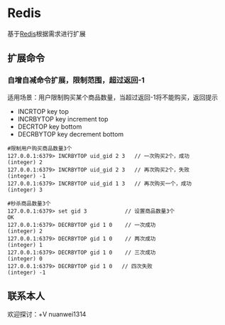# Redis

基于[Redis](https://github.com/redis/redis)根据需求进行扩展

## 扩展命令

### 自增自减命令扩展，限制范围，超过返回-1
适用场景：用户限制购买某个商品数量，当超过返回-1将不能购买，返回提示
* INCRTOP key top 
* INCRBYTOP key increment top
* DECRTOP key bottom
* DECRBYTOP key decrement bottom

```redis
#限制用户购买商品数量3个
127.0.0.1:6379> INCRBYTOP uid_gid 2 3   // 一次购买2个，成功
(integer) 2
127.0.0.1:6379> INCRBYTOP uid_gid 2 3   // 再次购买2个，失败
(integer) -1
127.0.0.1:6379> INCRBYTOP uid_gid 1 3   // 再次购买一个，成功
(integer) 3

#秒杀商品数量3个
127.0.0.1:6379> set gid 3            // 设置商品数量3个
OK
127.0.0.1:6379> DECRBYTOP gid 1 0    // 一次成功
(integer) 2
127.0.0.1:6379> DECRBYTOP gid 1 0    // 两次成功
(integer) 1
127.0.0.1:6379> DECRBYTOP gid 1 0    // 三次成功
(integer) 0
127.0.0.1:6379> DECRBYTOP gid 1 0   // 四次失败
(integer) -1
```

联系本人
--

欢迎探讨：+V nuanwei1314 